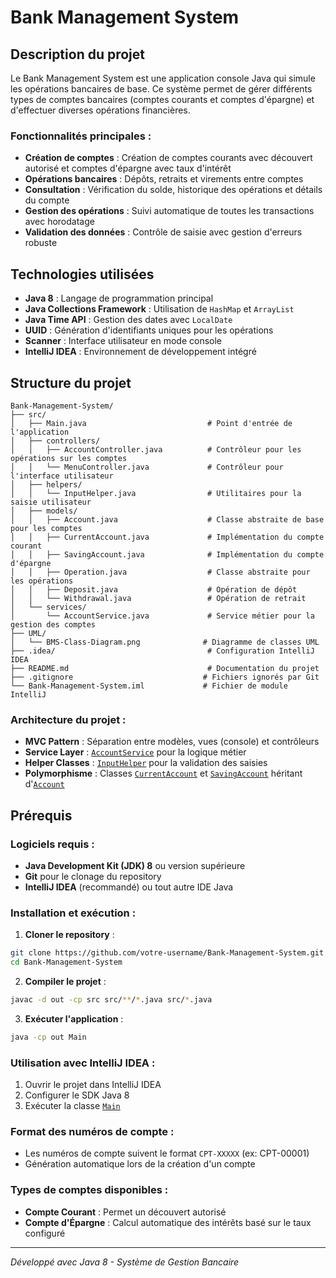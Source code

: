 # Bank Management System

## Description du projet

Le Bank Management System est une application console Java qui simule les opérations bancaires de base. Ce système permet de gérer différents types de comptes bancaires (comptes courants et comptes d'épargne) et d'effectuer diverses opérations financières.

### Fonctionnalités principales :
- **Création de comptes** : Création de comptes courants avec découvert autorisé et comptes d'épargne avec taux d'intérêt
- **Opérations bancaires** : Dépôts, retraits et virements entre comptes
- **Consultation** : Vérification du solde, historique des opérations et détails du compte
- **Gestion des opérations** : Suivi automatique de toutes les transactions avec horodatage
- **Validation des données** : Contrôle de saisie avec gestion d'erreurs robuste

## Technologies utilisées

- **Java 8** : Langage de programmation principal
- **Java Collections Framework** : Utilisation de `HashMap` et `ArrayList`
- **Java Time API** : Gestion des dates avec `LocalDate`
- **UUID** : Génération d'identifiants uniques pour les opérations
- **Scanner** : Interface utilisateur en mode console
- **IntelliJ IDEA** : Environnement de développement intégré

## Structure du projet

```
Bank-Management-System/
├── src/
│   ├── Main.java                           # Point d'entrée de l'application
│   ├── controllers/
│   │   ├── AccountController.java          # Contrôleur pour les opérations sur les comptes
│   │   └── MenuController.java             # Contrôleur pour l'interface utilisateur
│   ├── helpers/
│   │   └── InputHelper.java                # Utilitaires pour la saisie utilisateur
│   ├── models/
│   │   ├── Account.java                    # Classe abstraite de base pour les comptes
│   │   ├── CurrentAccount.java             # Implémentation du compte courant
│   │   ├── SavingAccount.java              # Implémentation du compte d'épargne
│   │   ├── Operation.java                  # Classe abstraite pour les opérations
│   │   ├── Deposit.java                    # Opération de dépôt
│   │   └── Withdrawal.java                 # Opération de retrait
│   └── services/
│       └── AccountService.java             # Service métier pour la gestion des comptes
├── UML/
│   └── BMS-Class-Diagram.png              # Diagramme de classes UML
├── .idea/                                  # Configuration IntelliJ IDEA
├── README.md                               # Documentation du projet
├── .gitignore                             # Fichiers ignorés par Git
└── Bank-Management-System.iml             # Fichier de module IntelliJ
```

### Architecture du projet :

- **MVC Pattern** : Séparation entre modèles, vues (console) et contrôleurs
- **Service Layer** : [`AccountService`](src/services/AccountService.java) pour la logique métier
- **Helper Classes** : [`InputHelper`](src/helpers/InputHelper.java) pour la validation des saisies
- **Polymorphisme** : Classes [`CurrentAccount`](src/models/CurrentAccount.java) et [`SavingAccount`](src/models/SavingAccount.java) héritant d'[`Account`](src/models/Account.java)

## Prérequis

### Logiciels requis :
- **Java Development Kit (JDK) 8** ou version supérieure
- **Git** pour le clonage du repository
- **IntelliJ IDEA** (recommandé) ou tout autre IDE Java

### Installation et exécution :

1. **Cloner le repository** :
```bash
git clone https://github.com/votre-username/Bank-Management-System.git
cd Bank-Management-System
```

2. **Compiler le projet** :
```bash
javac -d out -cp src src/**/*.java src/*.java
```

3. **Exécuter l'application** :
```bash
java -cp out Main
```

### Utilisation avec IntelliJ IDEA :
1. Ouvrir le projet dans IntelliJ IDEA
2. Configurer le SDK Java 8
3. Exécuter la classe [`Main`](src/Main.java)

### Format des numéros de compte :
- Les numéros de compte suivent le format `CPT-XXXXX` (ex: CPT-00001)
- Génération automatique lors de la création d'un compte

### Types de comptes disponibles :
- **Compte Courant** : Permet un découvert autorisé
- **Compte d'Épargne** : Calcul automatique des intérêts basé sur le taux configuré

---

*Développé avec Java 8 - Système de Gestion Bancaire*